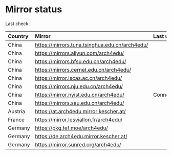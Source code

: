 <script src="./time.js"></script>
# Mirror status
Last check: <script type="text/javascript">localize(1718724067.142669);</script>

|Country|Mirror|Last update|
|:------|:-----|:----------|
|China|https://mirrors.tuna.tsinghua.edu.cn/arch4edu/|<script type="text/javascript">localize(1718649166);</script>|
|China|https://mirrors.aliyun.com/arch4edu/|<script type="text/javascript">localize(1718649166);</script>|
|China|https://mirrors.bfsu.edu.cn/arch4edu/|<script type="text/javascript">localize(1718649166);</script>|
|China|https://mirrors.cernet.edu.cn/arch4edu/|<script type="text/javascript">localize(1718649166);</script>|
|China|https://mirror.iscas.ac.cn/arch4edu/|<script type="text/javascript">localize(1718649166);</script>|
|China|https://mirrors.nju.edu.cn/arch4edu/|<script type="text/javascript">localize(1718649166);</script>|
|China|https://mirror.nyist.edu.cn/arch4edu/|ConnectionError|
|China|https://mirrors.sau.edu.cn/arch4edu/|<script type="text/javascript">localize(1718649166);</script>|
|Austria|https://at.arch4edu.mirror.kescher.at/|<script type="text/javascript">localize(1718649166);</script>|
|France|https://mirror.lesviallon.fr/arch4edu/|<script type="text/javascript">localize(1718649166);</script>|
|Germany|https://pkg.fef.moe/arch4edu/|<script type="text/javascript">localize(1718649166);</script>|
|Germany|https://de.arch4edu.mirror.kescher.at/|<script type="text/javascript">localize(1718649166);</script>|
|Germany|https://mirror.sunred.org/arch4edu/|<script type="text/javascript">localize(1718649166);</script>|

<script src="./tablefilter/tablefilter.js"></script>
<script src="./table.js"></script>